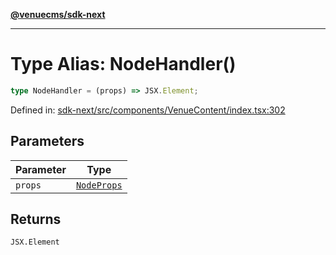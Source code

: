 [**@venuecms/sdk-next**](../Index.md)

***

# Type Alias: NodeHandler()

```ts
type NodeHandler = (props) => JSX.Element;
```

Defined in: [sdk-next/src/components/VenueContent/index.tsx:302](https://github.com/venuecms/sdk/blob/9df621babf2d64de41bd45733e16986e94017e8a/packages/sdk-next/src/components/VenueContent/index.tsx#L302)

## Parameters

| Parameter | Type |
| ------ | ------ |
| `props` | [`NodeProps`](../interfaces/NodeProps.md) |

## Returns

`JSX.Element`
